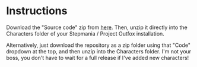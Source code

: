 # Instructions

Download the "Source code" zip from [here](https://github.com/Ongion/Dancing-Characters/releases/latest). Then, unzip it directly into the Characters folder of your Stepmania / Project Outfox installation.

Alternatively, just download the repository as a zip folder using that "Code" dropdown at the top, and then unzip into the Characters folder. I'm not your boss, you don't have to wait for a full release if I've added new characters!
